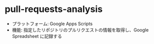 # pull-requests-analysis

- プラットフォーム: Google Apps Scripts
- 機能: 指定したリポジトリのプルリクエストの情報を取得し、Google Spreadsheet に記録する

